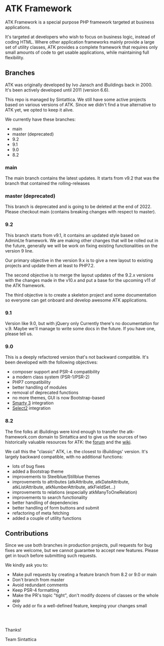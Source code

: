 # ATK Framework

ATK Framework is a special purpose PHP framework targeted at business applications.

It's targeted at developers who wish to focus on business logic, instead of coding HTML. 
Where other application frameworks mainly provide a large set of utility classes, ATK provides a complete 
framework that requires only small amounts of code to get usable applications, while maintaining full flexibility.


## Branches

ATK was originally developed by Ivo Jansch and iBuildings back in 2000. 
It's been actively developed until 2011 (version 6.6).

This repo is managed by Sintattica. We still have some active projects based on 
various versions of ATK. Since we didn't find a true alternative to ATK yet, we opted to keep it alive.

We currently have these branches:

* main
* master (deprecated)
* 9.2
* 9.1
* 9.0
* 8.2

### main
The main branch contains the latest updates. It starts from v9.2 that was the branch that contained the rolling-releases

### master (deprecated)
This branch is deprecated and is going to be deleted at the end of 2022. Please checkout main (contains breaking changes with respect to master).

### 9.2
This branch starts from v9.1, it contains an updated style based on AdminLte framework.
We are making other changes that will be rolled out in the future, generally we will be work on fixing existing functionalities on the version 9 line.

Our primary objective in the version 9.x is to give a new layout to existing projects and update them at least to PHP7.2.

The second objective is to merge the layout updates of the 9.2.x versions with the changes made in the v10.x and put a base for the upcoming v11 of the ATK framework.

The third objective is to create a skeleton project and some documentation so everyone can get onboard and develop awesome ATK applications.


### 9.1
Version like 9.0, but with jQuery only
Currently there's no documentation for v.9. Maybe we'll manage to write some docs in the future. If you have one, please tell us.


### 9.0
This is a deeply refactored version that's not backward compatible. It's been developed with the following objectives:

* composer support and PSR-4 compatibility
* a modern class system (PSR-1/PSR-2)
* PHP7 compatibility
* better handling of modules
* removal of deprecated functions
* no more themes, GUI is now Bootstrap-based
* [Smarty 3](http://www.smarty.net/v3_overview) integration
* [Select2](https://select2.github.io/) integration


### 8.2
The fine folks at iBuildings were kind enough to transfer the atk-framework.com domain to Sintattica and to give us the sources of two historically valuable resources for ATK: the [forum](http://atk-framework.com/forum/index.php) and the [wiki](http://atk-framework.com/wiki/index.php).

We call this the "classic" ATK, i.e. the closest to iBuildings' version. It's largely backward compatible, with no additional functions:

* lots of bug fixes
* added a Bootstrap theme
* improvements to Steelblue/Stillblue themes
* improvements to attributes (atkAttribute, atkDateAttribute, atkListAttribute, atkNumberAttribute, atkFieldSet...)
* improvements to relations (especially atkManyToOneRelation)
* improvements to search functionality
* better handling of dependencies
* better handling of form buttons and submit
* refactoring of meta fetching
* added a couple of utility functions


## Contributions

Since we use both branches in production projects, pull requests for bug fixes are welcome, but we cannot guarantee to accept new features. Please get in touch before submitting such requests.

We kindly ask you to:

- Make pull requests by creating a feature branch from 8.2 or 9.0 or main
- Don't branch from master
- Avoid redundant comments
- Keep PSR-4 formatting
- Make the PR's topic "tight", don't modify dozens of classes or the whole app
- Only add or fix a well-defined feature, keeping your changes small



<br>
<br>

Thanks!

Team Sintattica
